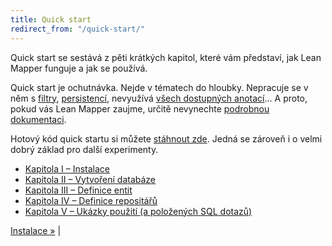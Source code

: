 ```yaml
---
title: Quick start
redirect_from: "/quick-start/"
---
```


Quick start se sestává z pěti krátkých kapitol, které vám představí, jak Lean Mapper funguje a jak se používá.

Quick start je ochutnávka. Nejde v tématech do hloubky. Nepracuje se v něm s [filtry](/cs/docs/filtry/), [persistencí](/cs/docs/persistence/), nevyužívá [všech dostupných anotací](/cs/docs/entity/#toc-vazby-v-anotacich)... A proto, pokud vás Lean Mapper zaujme, určitě nevynechte [podrobnou dokumentaci](/cs/docs/).

Hotový kód quick startu si můžete [stáhnout zde](https://github.com/LeanMapper/quickstart/archive/master.zip). Jedná se zároveň i o velmi dobrý základ pro další experimenty.

* [Kapitola I – Instalace](/cs/quick-start/kapitola-1/)
* [Kapitola II – Vytvoření databáze](/cs/quick-start/kapitola-2/)
* [Kapitola III – Definice entit](/cs/quick-start/kapitola-3/)
* [Kapitola IV – Definice repositářů](/cs/quick-start/kapitola-4/)
* [Kapitola V – Ukázky použití (a položených SQL dotazů)](/cs/quick-start/kapitola-5/)

[Instalace »](kapitola-1/) |
